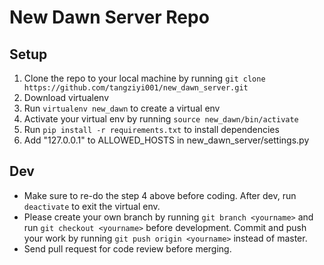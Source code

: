 # New Dawn Server Repo
## Setup
1. Clone the repo to your local machine by running `git clone https://github.com/tangziyi001/new_dawn_server.git`
2. Download virtualenv
3. Run `virtualenv new_dawn` to create a virtual env
4. Activate your virtual env by running `source new_dawn/bin/activate`
5. Run `pip install -r requirements.txt` to install dependencies
6. Add "127.0.0.1" to ALLOWED_HOSTS in new_dawn_server/settings.py

## Dev
* Make sure to re-do the step 4 above before coding. After dev, run `deactivate` to exit the virtual env.
* Please create your own branch by running `git branch <yourname>` and run `git checkout <yourname>` before development. Commit and push your work by running `git push origin <yourname>` instead of master.
* Send pull request for code review before merging.
